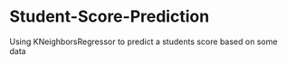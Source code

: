 # Student-Score-Prediction
Using KNeighborsRegressor to predict a students score based on some data
